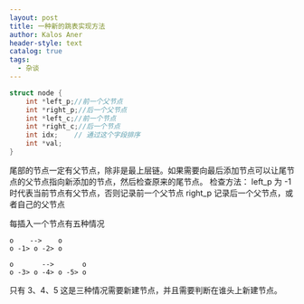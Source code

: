 ```yaml
---
layout: post
title: 一种新的跳表实现方法
author: Kalos Aner
header-style: text
catalog: true
tags:
  - 杂谈
---
```

```cpp
struct node {
	int *left_p;//前一个父节点
	int *right_p;//后一个父节点
	int *left_c;//前一个节点
	int *right_c;//后一个节点
	int idx;    // 通过这个字段排序
	int *val;
}
```

尾部的节点一定有父节点，除非是最上层链。如果需要向最后添加节点可以让尾节点的父节点指向新添加的节点，然后检查原来的尾节点。
检查方法：
left_p 为 -1时代表当前节点有父节点，否则记录前一个父节点
right_p 记录后一个父节点，或者自己的父节点

每插入一个节点有五种情况
```
o    -->    o
o -1> o -2> o

o       -->       o
o -3> o -4> o -5> o

```
只有 3、4、5 这是三种情况需要新建节点，并且需要判断在谁头上新建节点。